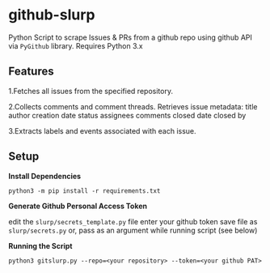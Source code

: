 # github-slurp
Python Script to scrape Issues &amp; PRs from a github repo using github API via `PyGithub` library. Requires Python 3.x

## Features
1.Fetches all issues from the specified repository.

2.Collects comments and comment threads.
Retrieves issue metadata: 
 title
 author
 creation date
 status
 assignees
 comments
 closed date
 closed by

3.Extracts labels and events associated with each issue.

## Setup

**Install Dependencies**
```
python3 -m pip install -r requirements.txt
```
**Generate Github Personal Access Token**

edit the ```slurp/secrets_template.py``` file
enter your github token
save file as ```slurp/secrets.py``` 
or, pass as an argument while running script (see below)

**Running the Script**
```
python3 gitslurp.py --repo=<your repository> --token=<your github PAT>
```
